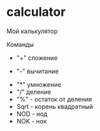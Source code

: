 # calculator
Мой калькулятор


Команды
+ "+" сложение
- "-" вычитание
+ "*" умножение
 + "/" деление
+ "%" - остаток от деления
+ Sqrt - корень квадратный
+ NOD - нод
+ NOK - нок
